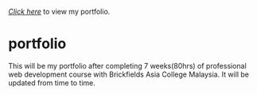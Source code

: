 <a href="https://syedalirabbani.github.io/portfolio/main" target="_blank"><em>Click here</em><a> to view my portfolio.
# portfolio
This will be my portfolio after completing 7 weeks(80hrs) of professional web development course with Brickfields Asia College Malaysia. It will be updated from time to time. 
